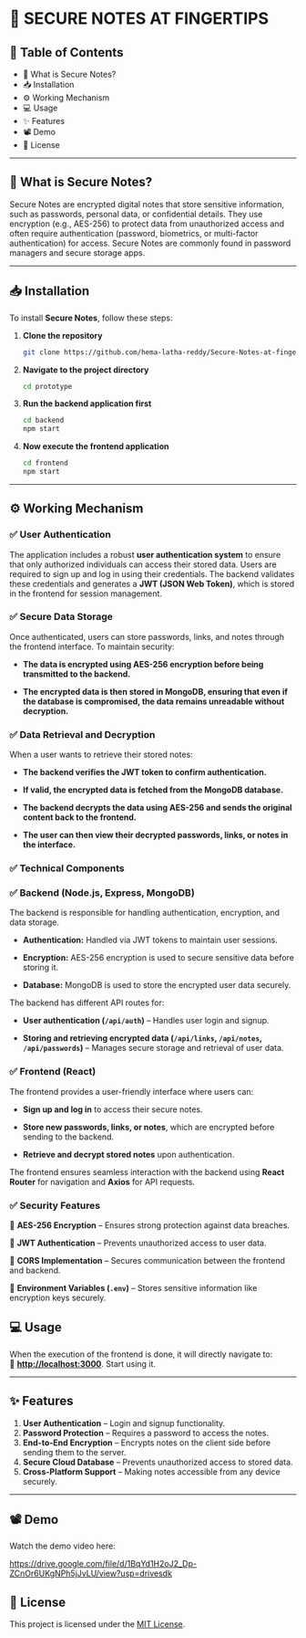 
# 🚀 SECURE NOTES AT FINGERTIPS  

## 📖 Table of Contents  
- 📌 What is Secure Notes? 
- 📥 Installation
- ⚙️ Working Mechanism
- 💻 Usage
- ✨ Features
- 📽️ Demo
- 📜 License 

---

## 📌 What is Secure Notes?  
Secure Notes are encrypted digital notes that store sensitive information, such as passwords, personal data, or confidential details. They use encryption (e.g., AES-256) to protect data from unauthorized access and often require authentication (password, biometrics, or multi-factor authentication) for access. Secure Notes are commonly found in password managers and secure storage apps.  

---

## 📥 Installation  
To install **Secure Notes**, follow these steps:  

1. **Clone the repository**  
   ```bash
   git clone https://github.com/hema-latha-reddy/Secure-Notes-at-fingertips
   ```  

2. **Navigate to the project directory**  
   ```bash
   cd prototype
   ```  

3. **Run the backend application first**  
   ```bash
   cd backend  
   npm start
   ```  

4. **Now execute the frontend application**  
   ```bash
   cd frontend  
   npm start
   ```  

---
## ⚙️ Working Mechanism
### **✅ User Authentication**  

The application includes a robust **user authentication system** to ensure that only authorized individuals can access their stored data. Users are required to sign up and log in using their credentials. The backend validates these credentials and generates a **JWT (JSON Web Token)**, which is stored in the frontend for session management.

### **✅ Secure Data Storage**  

Once authenticated, users can store passwords, links, and notes through the frontend interface. To maintain security:  

   - **The data is encrypted using AES-256 encryption before being transmitted to the backend.**  

   - **The encrypted data is then stored in MongoDB, ensuring that even if the database is compromised, the data remains unreadable without decryption.**

### **✅ Data Retrieval and Decryption**  

When a user wants to retrieve their stored notes:  

   - **The backend verifies the JWT token to confirm authentication.**  

   - **If valid, the encrypted data is fetched from the MongoDB database.**  

   - **The backend decrypts the data using AES-256 and sends the original content back to the frontend.**  

   - **The user can then view their decrypted passwords, links, or notes in the interface.**

### **✅ Technical Components**  

### **✅ Backend (Node.js, Express, MongoDB)**  

The backend is responsible for handling authentication, encryption, and data storage.  

   - **Authentication:** Handled via JWT tokens to maintain user sessions.  

   - **Encryption:** AES-256 encryption is used to secure sensitive data before storing it.  

   - **Database:** MongoDB is used to store the encrypted user data securely.  

The backend has different API routes for:  

   - **User authentication (`/api/auth`)** – Handles user login and signup.  

   - **Storing and retrieving encrypted data (`/api/links`, `/api/notes`, `/api/passwords`)** – Manages secure storage and retrieval of user data.
### **✅ Frontend (React)**  

The frontend provides a user-friendly interface where users can:  

   - **Sign up and log in** to access their secure notes.  

   - **Store new passwords, links, or notes**, which are encrypted before sending to the backend.  

   - **Retrieve and decrypt stored notes** upon authentication.  

The frontend ensures seamless interaction with the backend using **React Router** for navigation and **Axios** for API requests.
### **✅ Security Features**  

🔹 **AES-256 Encryption** – Ensures strong protection against data breaches.  

🔹 **JWT Authentication** – Prevents unauthorized access to user data.  

🔹 **CORS Implementation** – Secures communication between the frontend and backend.  

🔹 **Environment Variables (`.env`)** – Stores sensitive information like encryption keys securely.


## 💻 Usage  
When the execution of the frontend is done, it will directly navigate to:  
🔗 **[http://localhost:3000](http://localhost:3000)**. Start using it.  

---

## ✨ Features  
1. **User Authentication** – Login and signup functionality.  
2. **Password Protection** – Requires a password to access the notes.  
3. **End-to-End Encryption** – Encrypts notes on the client side before sending them to the server.  
4. **Secure Cloud Database** – Prevents unauthorized access to stored data.  
5. **Cross-Platform Support** – Making notes accessible from any device securely.  

---
## 📽️ Demo
Watch the demo video here:

https://drive.google.com/file/d/1BqYd1H2oJ2_Dp-ZCnOr6UKgNPh5jJvLU/view?usp=drivesdk

## 📜 License  
This project is licensed under the [MIT License](./LICENSE).
